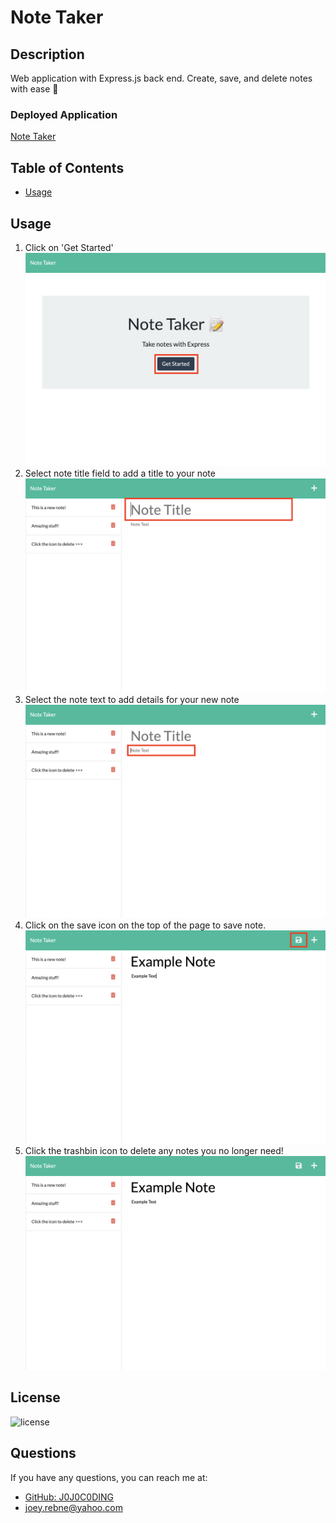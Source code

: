 # Note Taker

## Description

Web application with Express.js back end. Create, save, and delete notes with ease 🎉

### Deployed Application

[Note Taker](https://ronchon-bastille-55338.herokuapp.com/)

## Table of Contents

- [Usage](#usage)

## Usage

1. Click on 'Get Started'
   ![Click 'Get Started'](./Screenshots/Step_1.png)
2. Select note title field to add a title to your note  
   ![Click 'Note Title' to add title](./Screenshots/Step_2.png)
3. Select the note text to add details for your new note  
   ![Click 'Note Text' to add note content](./Screenshots/Step_3.png)
4. Click on the save icon on the top of the page to save note.  
   ![Click on the save icon at the top right of the page to save note](./Screenshots/Step_4.png)
5. Click the trashbin icon to delete any notes you no longer need!  
   ![Click on trashbin icon to delete note](./Screenshots/Step_5.png)

## License

![license](https://img.shields.io/badge/License-MIT-blue)

## Questions

If you have any questions, you can reach me at:

- [GitHub: J0J0C0DING](https://github.com/J0J0C0DING)
- [joey.rebne@yahoo.com](mailto:joey.rebne@yahoo.com)
